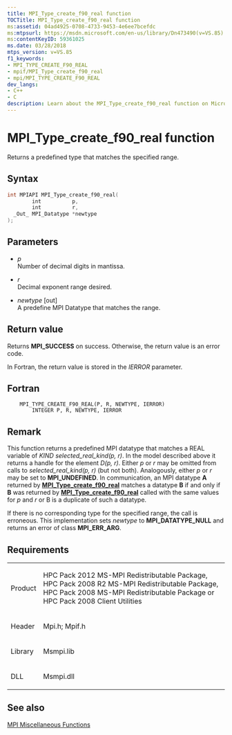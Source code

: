 ```yaml
---
title: MPI_Type_create_f90_real function
TOCTitle: MPI_Type_create_f90_real function
ms:assetid: 04ad4925-0708-4733-9453-4e6ee7bcefdc
ms:mtpsurl: https://msdn.microsoft.com/en-us/library/Dn473490(v=VS.85)
ms:contentKeyID: 59361025
ms.date: 03/28/2018
mtps_version: v=VS.85
f1_keywords:
- MPI_TYPE_CREATE_F90_REAL
- mpif/MPI_Type_create_f90_real
- mpi/MPI_TYPE_CREATE_F90_REAL
dev_langs:
- C++
- C
description: Learn about the MPI_Type_create_f90_real function on Microsoft's platform. Understand its syntax, parameters, return value, and requirements.
---
```


# MPI\_Type\_create\_f90\_real function

Returns a predefined type that matches the specified range.

## Syntax

``` c++
int MPIAPI MPI_Type_create_f90_real(
        int          p,
        int          r,
  _Out_ MPI_Datatype *newtype
);
```

## Parameters

  - *p*  
    Number of decimal digits in mantissa.

  - *r*  
    Decimal exponent range desired.

  - *newtype* \[out\]  
    A predefine MPI Datatype that matches the range.

## Return value

Returns **MPI\_SUCCESS** on success. Otherwise, the return value is an error code.

In Fortran, the return value is stored in the *IERROR* parameter.

## Fortran

``` FORTRAN
    MPI_TYPE_CREATE_F90_REAL(P, R, NEWTYPE, IERROR)
        INTEGER P, R, NEWTYPE, IERROR
```

## Remark

This function returns a predefined MPI datatype that matches a REAL variable of *KIND selected\_real\_kind\(p, r\)*. In the model described above it returns a handle for the element *D\(p, r\)*. Either *p* or *r* may be omitted from calls to *selected\_real\_kind\(p, r\)* (but not both). Analogously, either *p* or *r* may be set to **MPI\_UNDEFINED**. In communication, an MPI datatype **A** returned by [**MPI\_Type\_create\_f90\_real**](mpi-type-create-f90-real-function.md) matches a datatype **B** if and only if **B** was returned by [**MPI\_Type\_create\_f90\_real**](mpi-type-create-f90-real-function.md) called with the same values for *p* and *r* or B is a duplicate of such a datatype.

If there is no corresponding type for the specified range, the call is erroneous. This implementation sets *newtype* to **MPI\_DATATYPE\_NULL** and returns an error of class **MPI\_ERR\_ARG**.

## Requirements

<table>
<colgroup>
<col/>
<col/>
</colgroup>
<tbody>
<tr class="odd">
<td><p>Product</p></td>
<td><p>HPC Pack 2012 MS-MPI Redistributable Package, HPC Pack 2008 R2 MS-MPI Redistributable Package, HPC Pack 2008 MS-MPI Redistributable Package or HPC Pack 2008 Client Utilities</p></td>
</tr>
<tr class="even">
<td><p>Header</p></td>
<td>Mpi.h;
Mpif.h</td>
</tr>
<tr class="odd">
<td><p>Library</p></td>
<td>Msmpi.lib</td>
</tr>
<tr class="even">
<td><p>DLL</p></td>
<td>Msmpi.dll</td>
</tr>
</tbody>
</table>


## See also

[MPI Miscellaneous Functions](mpi-miscellaneous-functions.md)

